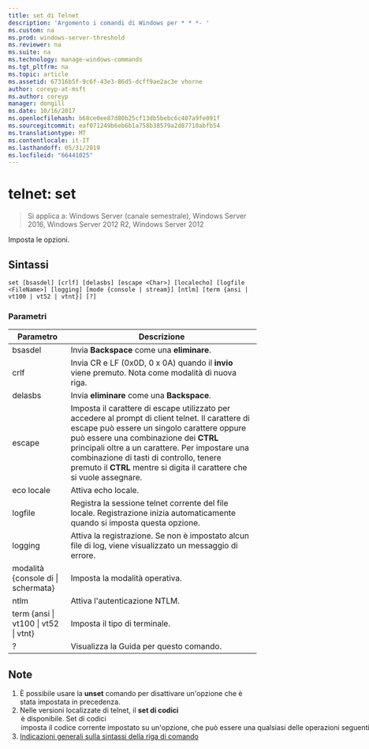 ```yaml
---
title: set di Telnet
description: 'Argomento i comandi di Windows per * * *- '
ms.custom: na
ms.prod: windows-server-threshold
ms.reviewer: na
ms.suite: na
ms.technology: manage-windows-commands
ms.tgt_pltfrm: na
ms.topic: article
ms.assetid: 67316b5f-9c6f-43e3-86d5-dcff9ae2ac3e vhorne
author: coreyp-at-msft
ms.author: coreyp
manager: dongill
ms.date: 10/16/2017
ms.openlocfilehash: b68ce0ee87d80b25cf13db5bebc6c407a9fe091f
ms.sourcegitcommit: eaf071249b6eb6b1a758b38579a2d87710abfb54
ms.translationtype: MT
ms.contentlocale: it-IT
ms.lasthandoff: 05/31/2019
ms.locfileid: "66441025"
---
```

# <a name="telnet-set"></a>telnet: set

>Si applica a: Windows Server (canale semestrale), Windows Server 2016, Windows Server 2012 R2, Windows Server 2012

Imposta le opzioni.   
## <a name="syntax"></a>Sintassi  
```  
set [bsasdel] [crlf] [delasbs] [escape <Char>] [localecho] [logfile <FileName>] [logging] [mode {console | stream}] [ntlm] [term {ansi | vt100 | vt52 | vtnt}] [?]  
```  
### <a name="parameters"></a>Parametri  

|                    Parametro                     |                                                                                                                                              Descrizione                                                                                                                                              |
|--------------------------------------------------|-------------------------------------------------------------------------------------------------------------------------------------------------------------------------------------------------------------------------------------------------------------------------------------------------------|
|                     bsasdel                      |                                                                                                                                 Invia **Backspace** come una **eliminare**.                                                                                                                                  |
|                       crlf                       |                                                                                                        Invia CR e LF (0x0D, 0 x 0A) quando il **invio** viene premuto. Nota come modalità di nuova riga.                                                                                                        |
|                     delasbs                      |                                                                                                                                 Invia **eliminare** come una **Backspace**.                                                                                                                                  |
|                escape <Character>                | Imposta il carattere di escape utilizzato per accedere al prompt di client telnet. Il carattere di escape può essere un singolo carattere oppure può essere una combinazione dei **CTRL** principali oltre a un carattere. Per impostare una combinazione di tasti di controllo, tenere premuto il **CTRL** mentre si digita il carattere che si vuole assegnare. |
|                    eco locale                     |                                                                                                                                         Attiva echo locale.                                                                                                                                          |
|                logfile <FileName>                |                                                                                               Registra la sessione telnet corrente del file locale. Registrazione inizia automaticamente quando si imposta questa opzione.                                                                                               |
|                     logging                      |                                                                                                                  Attiva la registrazione. Se non è impostato alcun file di log, viene visualizzato un messaggio di errore.                                                                                                                   |
|           modalità {console di &#124; schermata}           |                                                                                                                                       Imposta la modalità operativa.                                                                                                                                        |
|                       ntlm                       |                                                                                                                                     Attiva l'autenticazione NTLM.                                                                                                                                     |
| term {ansi &#124; vt100 &#124; vt52 &#124; vtnt} |                                                                                                                                        Imposta il tipo di terminale.                                                                                                                                        |
|                        ?                         |                                                                                                                                    Visualizza la Guida per questo comando.                                                                                                                                    |

## <a name="remarks"></a>Note  
1. È possibile usare la **unset** comando per disattivare un'opzione che è stata impostata in precedenza.  
2. Nelle versioni localizzate di telnet, il **set di codici** <option> è disponibile. **Set di codici** <option> imposta il codice corrente impostato su un'opzione, che può essere una qualsiasi delle operazioni seguenti: **shift JIS**, **EUC giapponese**, **Kanji JIS**, **Kanji JIS (78)** , **Kanji DEC**, **NEC Kanji**. È consigliabile impostare lo stesso codice impostata nel computer remoto.  
   ## <a name="BKMK_Examples"></a>Esempi  
   Impostare il file di log e avviare la registrazione per il file locale tnlog.txt  
   ```  
   set logfile tnlog.txt  
   ```  
   ## <a name="additional-references"></a>Riferimenti aggiuntivi  
3. [Indicazioni generali sulla sintassi della riga di comando](command-line-syntax-key.md)  
